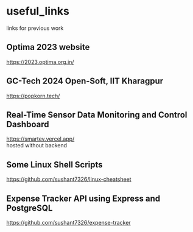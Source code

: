 # useful_links
links for previous work

## Optima 2023 website
https://2023.optima.org.in/

## GC-Tech 2024 Open-Soft, IIT Kharagpur
https://popkorn.tech/

## Real-Time Sensor Data Monitoring and Control Dashboard
https://smartev.vercel.app/  
hosted without backend

## Some Linux Shell Scripts
https://github.com/sushant7326/linux-cheatsheet

## Expense Tracker API using Express and PostgreSQL
https://github.com/sushant7326/expense-tracker
